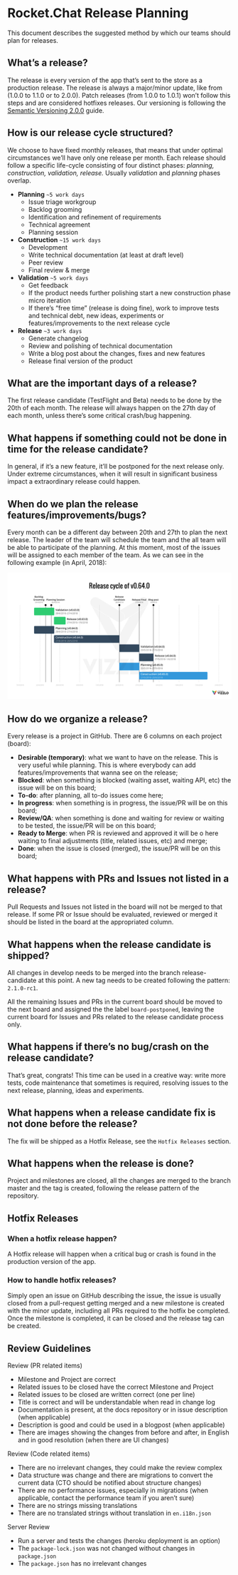# Rocket.Chat Release Planning

This document describes the suggested method by which our teams should plan for releases.

## What’s a release?

The release is every version of the app that’s sent to the store as a production release. The release is always a major/minor update, like from \(1.0.0 to 1.1.0 or to 2.0.0\). Patch releases \(from 1.0.0 to 1.0.1\) won’t follow this steps and are considered hotfixes releases. Our versioning is following the [Semantic Versioning 2.0.0](https://semver.org/) guide.

## How is our release cycle structured?

We choose to have fixed monthly releases, that means that under optimal circumstances we’ll have only one release per month. Each release should follow a specific life-cycle consisting of four distinct phases: _planning, construction, validation, release._ Usually _validation_ and _planning_ phases overlap.

* **Planning** `~5 work days`
  * Issue triage workgroup
  * Backlog grooming
  * Identification and refinement of requirements
  * Technical agreement
  * Planning session
* **Construction** `~15 work days`
  * Development
  * Write technical documentation \(at least at draft level\)
  * Peer review
  * Final review & merge
* **Validation** `~5 work days`
  * Get feedback
  * If the product needs further polishing start a new construction phase micro iteration
  * If there’s “free time” \(release is doing fine\), work to improve tests and technical debt, new ideas, experiments or features/improvements to the next release cycle
* **Release** `~3 work days`
  * Generate changelog
  * Review and polishing of technical documentation
  * Write a blog post about the changes, fixes and new features
  * Release final version of the product

## What are the important days of a release?

The first release candidate \(TestFlight and Beta\) needs to be done by the 20th of each month. The release will always happen on the 27th day of each month, unless there’s some critical crash/bug happening.

## What happens if something could not be done in time for the release candidate?

In general, if it’s a new feature, it’ll be postponed for the next release only. Under extreme circumstances, when it will result in significant business impact a extraordinary release could happen.

## When do we plan the release features/improvements/bugs?

Every month can be a different day between 20th and 27th to plan the next release. The leader of the team will schedule the team and the all team will be able to participate of the planning. At this moment, most of the issues will be assigned to each member of the team. As we can see in the following example \(in April, 2018\):

![chart](../.gitbook/assets/release-cycle%20%281%29.png)

## How do we organize a release?

Every release is a project in GitHub. There are 6 columns on each project \(board\):

* **Desirable \(temporary\)**: what we want to have on the release. This is very useful while planning. This is where everybody can add features/improvements that wanna see on the release;
* **Blocked**: when something is blocked \(waiting asset, waiting API, etc\) the issue will be on this board;
* **To-do**: after planning, all to-do issues come here;
* **In progress**: when something is in progress, the issue/PR will be on this board;
* **Review/QA**: when something is done and waiting for review or waiting to be tested, the issue/PR will be on this board;
* **Ready to Merge**: when PR is reviewed and approved it will be o here waiting to final adjustments \(title, related issues, etc\) and merge;
* **Done**: when the issue is closed \(merged\), the issue/PR will be on this board;

## What happens with PRs and Issues not listed in a release?

Pull Requests and Issues not listed in the board will not be merged to that release. If some PR or Issue should be evaluated, reviewed or merged it should be listed in the board at the appropriated column.

## What happens when the release candidate is shipped?

All changes in develop needs to be merged into the branch release-candidate at this point. A new tag needs to be created following the pattern: `2.1.0-rc1`.

All the remaining Issues and PRs in the current board should be moved to the next board and assigned the the label `board-postponed`, leaving the current board for Issues and PRs related to the release candidate process only.

## What happens if there’s no bug/crash on the release candidate?

That’s great, congrats! This time can be used in a creative way: write more tests, code maintenance that sometimes is required, resolving issues to the next release, planning, ideas and experiments.

## What happens when a release candidate fix is not done before the release?

The fix will be shipped as a Hotfix Release, see the `Hotfix Releases` section.

## What happens when the release is done?

Project and milestones are closed, all the changes are merged to the branch master and the tag is created, following the release pattern of the repository.

## Hotfix Releases

### When a hotfix release happen?

A Hotfix release will happen when a critical bug or crash is found in the production version of the app.

### How to handle hotfix releases?

Simply open an issue on GitHub describing the issue, the issue is usually closed from a pull-request getting merged and a new milestone is created with the minor update, including all PRs required to the hotfix be completed. Once the milestone is completed, it can be closed and the release tag can be created.

## Review Guidelines

Review \(PR related items\)

* Milestone and Project are correct
* Related issues to be closed have the correct Milestone and Project
* Related issues to be closed are written correct \(one per line\)
* Title is correct and will be understandable when read in change log
* Documentation is present, at the docs repository or in issue description \(when applicable\)
* Description is good and could be used in a blogpost \(when applicable\)
* There are images showing the changes from before and after, in English and in good resolution \(when there are UI changes\)

Review \(Code related items\)

* There are no irrelevant changes, they could make the review complex
* Data structure was change and there are migrations to convert the current data \(CTO should be notified about structure changes\)
* There are no performance issues, especially in migrations \(when applicable, contact the performance team if you aren’t sure\)
* There are no strings missing translations
* There are no translated strings without translation in `en.i18n.json`

Server Review

* Run a server and tests the changes \(heroku deployment is an option\)
* The `package-lock.json` was not changed without changes in `package.json`
* The `package.json` has no irrelevant changes

